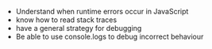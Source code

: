 - Understand when runtime errors occur in JavaScript
- know how to read stack traces
- have a general strategy for debugging
- Be able to use console.logs to debug incorrect behaviour


